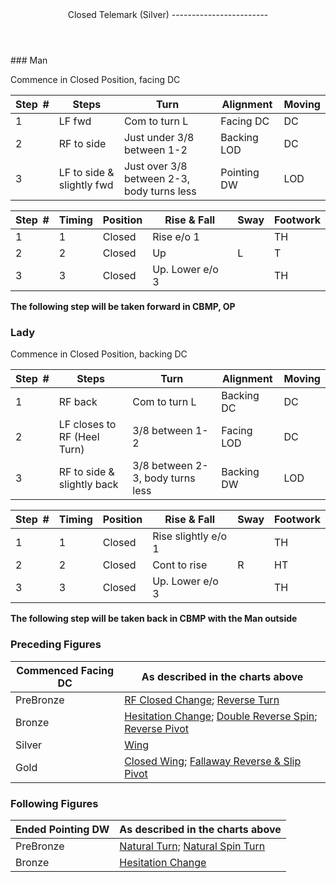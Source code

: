<header>Closed Telemark (Silver)
------------------------

 </header>### Man

Commence in Closed Position, facing DC

 | **Step<span style="color:white">\_</span>\#** | **Steps** | **Turn** | **Alignment** | **Moving** |
|---|---|---|---|---|
| 1 | LF fwd | Com to turn L | Facing DC | DC |
| 2 | RF to side | Just under 3/8 between 1-2 | Backing LOD | DC |
| 3 | LF to side &amp; slightly fwd | Just over 3/8 between 2-3, body turns less | Pointing DW | LOD |

 | **Step<span style="color:white">\_</span>\#** | **Timing** | **Position** | **Rise &amp; Fall** | **Sway** | **Footwork** |
|---|---|---|---|---|---|
| 1 | 1 | Closed | Rise e/o 1 |  | TH |
| 2 | 2 | Closed | Up | L | T |
| 3 | 3 | Closed | Up. Lower e/o 3 |  | TH |

**The following step will be taken forward in CBMP, OP**

### Lady

Commence in Closed Position, backing DC

 | **Step<span style="color:white">\_</span>\#** | **Steps** | **Turn** | **Alignment** | **Moving** |
|---|---|---|---|---|
| 1 | RF back | Com to turn L | Backing DC | DC |
| 2 | LF closes to RF (Heel Turn) | 3/8 between 1-2 | Facing LOD | DC |
| 3 | RF to side &amp; slightly back | 3/8 between 2-3, body turns less | Backing DW | LOD |

 | **Step<span style="color:white">\_</span>\#** | **Timing** | **Position** | **Rise &amp; Fall** | **Sway** | **Footwork** |
|---|---|---|---|---|---|
| 1 | 1 | Closed | Rise slightly e/o 1 |  | TH |
| 2 | 2 | Closed | Cont to rise | R | HT |
| 3 | 3 | Closed | Up. Lower e/o 3 |  | TH |

**The following step will be taken back in CBMP with the Man outside**

### Preceding Figures

 | **Commenced Facing DC** | **As described in the charts above** |
|---|---|
| PreBronze | [RF Closed Change](closed_change_RF.md); [Reverse Turn](reverse_turn.md) |
| Bronze | [Hesitation Change](hesitation_change.md); [Double Reverse Spin](double_reverse.md); [Reverse Pivot](reverse_pivot.md) |
| Silver | [Wing](wing.md) |
| Gold | [Closed Wing](closed_wing.md); [Fallaway Reverse &amp; Slip Pivot](fallaway_reverse.md) |

### Following Figures

 | **Ended Pointing DW** | **As described in the charts above** |
|---|---|
| PreBronze | [Natural Turn;](natural_turn.md) [Natural Spin Turn](spin_turn.md) |
| Bronze | [Hesitation Change](hesitation_change.md) |
